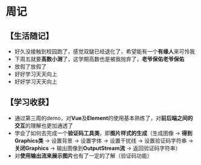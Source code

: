 # 周记

## 【生活随记】

- 好久没接触到校园跑了，感觉双腿已经退化了，希望能有一个**有缘人**来可怜我
- 下周五就要**高数小测**了，这学期高数也是被我抛弃了，**老爷保佑老爷保佑**
- 放假了放假了
- 好好学习天天向上
- 好好学习天天向上

## 【学习收获】

- 通过第三周的demo，对**Vue**及**Element**的使用基本熟练了，对**前后端之间的交互**的理解也更加通透了
- 学会了如何去完成一个**验证码工具类**，即**图片样式的生成**（生成图像 -> **得到Graphics类** -> 设置背景 -> 设置字体 -> 设置干扰线 ->  设置验证码字符串 -> **关闭Graphics** -> 输出图像到**OutputStream流** -> 返回验证码字符串）
- 对**使用输出流来展示图片**也有了一定的了解（验证码功能）